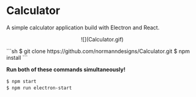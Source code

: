 # Calculator

A simple calculator application build with Electron and React.
<p align="center">![](Calculator.gif)</p>
```sh
$ git clone https://github.com/normanndesigns/Calculator.git
$ npm install
```

**Run both of these commands simultaneously!**
```sh
$ npm start
$ npm run electron-start
```

